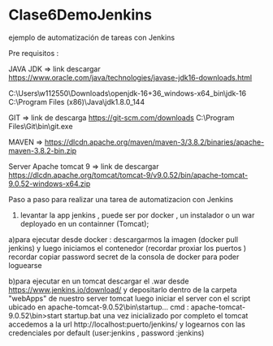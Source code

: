 # Clase6DemoJenkins
ejemplo de automatización de tareas con Jenkins

Pre requisitos :

JAVA JDK => link descargar https://www.oracle.com/java/technologies/javase-jdk16-downloads.html

C:\Users\w112550\Downloads\openjdk-16+36_windows-x64_bin\jdk-16
C:\Program Files (x86)\Java\jdk1.8.0_144

GIT => link de descarga https://git-scm.com/downloads
C:\Program Files\Git\bin\git.exe


MAVEN => https://dlcdn.apache.org/maven/maven-3/3.8.2/binaries/apache-maven-3.8.2-bin.zip


Server Apache tomcat 9 => link de descargar https://dlcdn.apache.org/tomcat/tomcat-9/v9.0.52/bin/apache-tomcat-9.0.52-windows-x64.zip



Paso a paso para realizar una tarea de automatizacion con Jenkins
1) levantar la app jenkins , puede ser por docker , un instalador o un war deployado en un containner (Tomcat);

a)para ejecutar desde docker : descargarmos la imagen (docker pull jenkins) y luego iniciamos el contenedor (recordar proxiar los puertos ) recordar copiar 
  password secret de la consola de docker para poder loguearse
   
b)para ejecutar en un tomcat descargar el .war desde https://www.jenkins.io/download/ y depositarlo dentro de la carpeta "webApps" de nuestro server tomcat
  luego iniciar el server con el script ubicado en apache-tomcat-9.0.52\bin\startup...
		cmd : apache-tomcat-9.0.52\bin>start startup.bat 
una vez inicializado por completo el tomcat accedemos a la url http://localhost:puerto/jenkins/ y
 logearnos con las credenciales por default (user:jenkins , password :jenkins)


